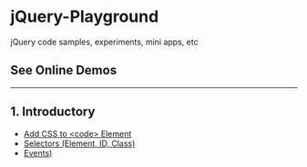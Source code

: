 # jQuery-Playground

jQuery code samples, experiments, mini apps, etc

## See Online Demos

<hr>

## 1. Introductory

- [Add CSS to &lt;code&gt; Element](https://abeerration.github.io/jQuery-Playground/demos/1-Introductory/01-add-css-to-code-element.html)
- [Selectors (Element, ID, Class)](https://abeerration.github.io/jQuery-Playground/demos/1-Introductory/02-selectors.html)
- [Events)](https://abeerration.github.io/jQuery-Playground/demos/1-Introductory/03-events.html)
